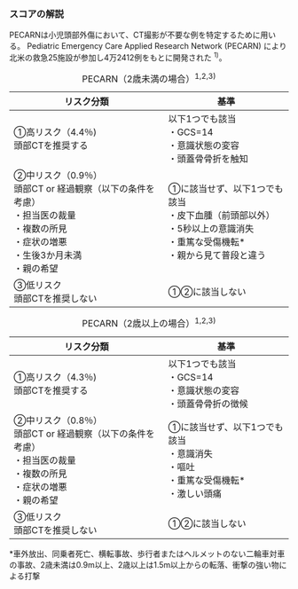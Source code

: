 ### スコアの解説
PECARNは小児頭部外傷において、CT撮影が不要な例を特定するために用いる。
Pediatric Emergency Care Applied Research Network (PECARN) により北米の救急25施設が参加し4万2412例をもとに開発された
<sup>1)</sup>。

<table>
  <caption>
    PECARN（2歳未満の場合）<sup>1,2,3)</sup>
  </caption>
  <thead>
    <tr>
      <th>リスク分類</th>
      <th>基準</th>
    </tr>
  </thead>
  <tbody>
    <tr>
        <td>
        ①高リスク（4.4％)<br>
        頭部CTを推奨する
        </td>
        <td>
            以下1つでも該当<br>
            ・GCS=14<br>
            ・意識状態の変容<br>
            ・頭蓋骨骨折を触知
        </td>
    </tr>
    <tr>
      <td>
        ②中リスク（0.9％）<br>
        頭部CT or 経過観察（以下の条件を考慮）<br>
        ・担当医の裁量<br>
        ・複数の所見<br>
        ・症状の増悪<br>
        ・生後3か月未満<br>
        ・親の希望
      </td>
      <td>
        ①に該当せず、以下1つでも該当<br>
        ・皮下血腫（前頭部以外）<br>
        ・5秒以上の意識消失<br>
        ・重篤な受傷機転*<br>
        ・親から見て普段と違う
      </td>
    </tr>
    <tr>
        <td>
        ③低リスク<br>
        頭部CTを推奨しない<br>
        </td>
      <td>
      ①②に該当しない
      </td>
    </tr>
  </tbody>
</table>

<table>
  <caption>
    PECARN（2歳以上の場合）<sup>1,2,3)</sup>
  </caption>
  <thead>
    <tr>
      <th>リスク分類</th>
      <th>基準</th>
    </tr>
  </thead>
  <tbody>
    <tr>
        <td>
        ①高リスク（4.3％)<br>
        頭部CTを推奨する
        </td>
        <td>
            以下1つでも該当<br>
            ・GCS=14<br>
            ・意識状態の変容<br>
            ・頭蓋骨骨折の徴候
        </td>
    </tr>
    <tr>
      <td>
        ②中リスク（0.8％）<br>
        頭部CT or 経過観察（以下の条件を考慮）<br>
        ・担当医の裁量<br>
        ・複数の所見<br>
        ・症状の増悪<br>
        ・親の希望
      </td>
      <td>
        ①に該当せず、以下1つでも該当<br>
        ・意識消失<br>
        ・嘔吐<br>
        ・重篤な受傷機転*<br>
        ・激しい頭痛
      </td>
    </tr>
    <tr>
        <td>
        ③低リスク<br>
        頭部CTを推奨しない<br>
        </td>
      <td>
      ①②に該当しない
      </td>
    </tr>
  </tbody>
</table>
*車外放出、同乗者死亡、横転事故、歩行者またはヘルメットのない二輪車対車の事故、2歳未満は0.9m以上、2歳以上は1.5m以上からの転落、衝撃の強い物による打撃

